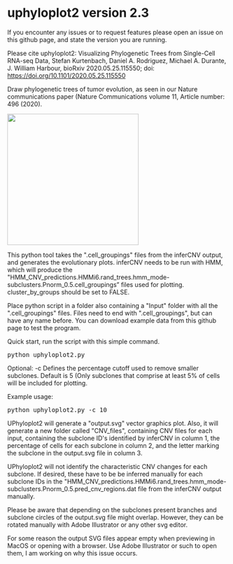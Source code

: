 # uphyloplot2 version 2.3
If you encounter any issues or to request features please open an issue on this github page, and state the version you are running.

Please cite  uphyloplot2: Visualizing Phylogenetic Trees from Single-Cell RNA-seq Data, Stefan Kurtenbach, Daniel A. Rodriguez, Michael A. Durante, J. William Harbour, bioRxiv 2020.05.25.115550; doi: https://doi.org/10.1101/2020.05.25.115550 

Draw phylogenetic trees of tumor evolution, as seen in our Nature communications paper (Nature Communications volume 11, Article number: 496 (2020). 


<img src="https://github.com/harbourlab/uphyloplot2/blob/master/Screen%20Shot%202019-06-26%20at%2010.43.48%20AM.png" width="300">

This python tool takes the ".cell_groupings" files from the inferCNV output, and generates the evolutionary plots. inferCNV needs to be run with HMM, which will produce the "HMM_CNV_predictions.HMMi6.rand_trees.hmm_mode-subclusters.Pnorm_0.5.cell_groupings” files used for plotting. cluster_by_groups should be set to FALSE.

Place python script in a folder also containing a "Input" folder with all the ".cell_groupings" files. Files need to end with ".cell_groupings", but can have any name before. You can download example data from this github page to test the program. 

Quick start, run the script with this simple command. 
<pre>
python uphyloplot2.py
</pre>
Optional:
-c Defines the percentage cutoff used to remove smaller subclones. Default is 5 (Only subclones that comprise at least 5% of cells will be included for plotting.

Example usage:
<pre>
python uphyloplot2.py -c 10
</pre>


UPhyloplot2 will generate a "output.svg" vector graphics plot. Also, it will generate a new folder called "CNV_files", containing CNV files for each input, containing the subclone ID's identified by inferCNV in column 1, the percentage of cells for each subclone in column 2, and the letter marking the subclone in the output.svg file in column 3. 

UPhyloplot2 will not identify the characteristic CNV changes for each subclone. If desired, these have to be be inferred manually for each subclone IDs in the "HMM_CNV_predictions.HMMi6.rand_trees.hmm_mode-subclusters.Pnorm_0.5.pred_cnv_regions.dat file from the inferCNV output manually.

Please be aware that depending on the subclones present branches and subclone circles of the output.svg file might overlap. However, they can be rotated manually with Adobe Illustrator or any other svg editor. 

For some reason the output SVG files appear empty when previewing in MacOS or opening with a browser. Use Adobe Illustrator or such to open them, I am working on why this issue occurs.
